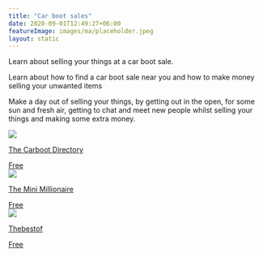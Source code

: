 ```yaml
---
title: "Car boot sales"
date: 2020-09-01T12:49:27+06:00
featureImage: images/ma/placeholder.jpeg
layout: static
---
```


Learn about selling your things at a car boot sale.

Learn about how to find a car boot sale near you and how to make money selling your unwanted items

Make a day out of selling your things, by getting out in the open, for some sun and fresh air, getting to chat and meet new people whilst selling your things and making some extra money.

<a class="ma-link" href="https://carbootdirectory.co.uk/car-boot-sales-near-me/"><div class="ma-card ma-card-Wealth"><div class="ma-icon"><img src ="/images/icon-check.png"/></div><div class="ma-name"><p>The Carboot Directory</p></div><div class="ma-paid-text"><span>Free</span></div></div></a><a class="ma-link" href="https://theminimillionaire.com/how-to-find-a-local-car-boot-sale/"><div class="ma-card ma-card-Wealth"><div class="ma-icon"><img src ="/images/icon-check.png"/></div><div class="ma-name"><p>The Mini Millionaire</p></div><div class="ma-paid-text"><span>Free</span></div></div></a><a class="ma-link" href="https://www.thebestof.co.uk/local/lichfield/community-hub/blog/view/what-sells-well-at-car-boot-sales/"><div class="ma-card ma-card-Wealth"><div class="ma-icon"><img src ="/images/icon-check.png"/></div><div class="ma-name"><p>Thebestof</p></div><div class="ma-paid-text"><span>Free</span></div></div></a>  

<br/><br/>






